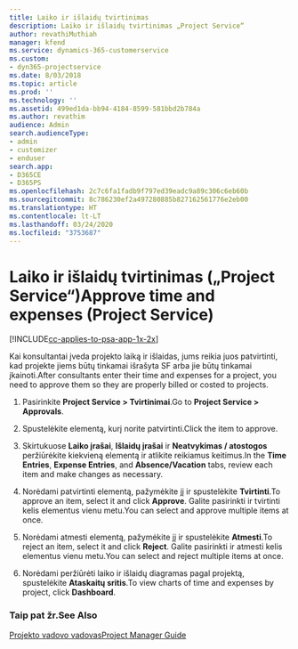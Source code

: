 ```yaml
---
title: Laiko ir išlaidų tvirtinimas
description: Laiko ir išlaidų tvirtinimas „Project Service“
author: revathiMuthiah
manager: kfend
ms.service: dynamics-365-customerservice
ms.custom:
- dyn365-projectservice
ms.date: 8/03/2018
ms.topic: article
ms.prod: ''
ms.technology: ''
ms.assetid: 499ed1da-bb94-4184-8599-581bbd2b784a
ms.author: revathim
audience: Admin
search.audienceType:
- admin
- customizer
- enduser
search.app:
- D365CE
- D365PS
ms.openlocfilehash: 2c7c6fa1fadb9f797ed39eadc9a89c306c6eb60b
ms.sourcegitcommit: 8c786230ef2a497280885b827162561776e2eb00
ms.translationtype: HT
ms.contentlocale: lt-LT
ms.lasthandoff: 03/24/2020
ms.locfileid: "3753687"
---
```

# <a name="approve-time-and-expenses-project-service"></a><span data-ttu-id="f8837-103">Laiko ir išlaidų tvirtinimas („Project Service“)</span><span class="sxs-lookup"><span data-stu-id="f8837-103">Approve time and expenses (Project Service)</span></span>

[!INCLUDE[cc-applies-to-psa-app-1x-2x](../includes/cc-applies-to-psa-app-1x-2x.md)]

<span data-ttu-id="f8837-104">Kai konsultantai įveda projekto laiką ir išlaidas, jums reikia juos patvirtinti, kad projekte jiems būtų tinkamai išrašyta SF arba jie būtų tinkamai įkainoti.</span><span class="sxs-lookup"><span data-stu-id="f8837-104">After consultants enter their time and expenses for a project, you need to approve them so they are properly billed or costed to projects.</span></span>  
  
1.  <span data-ttu-id="f8837-105">Pasirinkite **Project Service > Tvirtinimai**.</span><span class="sxs-lookup"><span data-stu-id="f8837-105">Go to **Project Service > Approvals**.</span></span>  
  
2.  <span data-ttu-id="f8837-106">Spustelėkite elementą, kurį norite patvirtinti.</span><span class="sxs-lookup"><span data-stu-id="f8837-106">Click the item to approve.</span></span>  
  
3.  <span data-ttu-id="f8837-107">Skirtukuose **Laiko įrašai**, **Išlaidų įrašai** ir **Neatvykimas / atostogos** peržiūrėkite kiekvieną elementą ir atlikite reikiamus keitimus.</span><span class="sxs-lookup"><span data-stu-id="f8837-107">In the **Time Entries**, **Expense Entries**, and **Absence/Vacation** tabs, review each item and make changes as necessary.</span></span>  
  
4.  <span data-ttu-id="f8837-108">Norėdami patvirtinti elementą, pažymėkite jį ir spustelėkite **Tvirtinti**.</span><span class="sxs-lookup"><span data-stu-id="f8837-108">To approve an item, select it and click **Approve**.</span></span> <span data-ttu-id="f8837-109">Galite pasirinkti ir tvirtinti kelis elementus vienu metu.</span><span class="sxs-lookup"><span data-stu-id="f8837-109">You can select and approve multiple items at once.</span></span>  
  
5.  <span data-ttu-id="f8837-110">Norėdami atmesti elementą, pažymėkite jį ir spustelėkite **Atmesti**.</span><span class="sxs-lookup"><span data-stu-id="f8837-110">To reject an item, select it and click **Reject**.</span></span> <span data-ttu-id="f8837-111">Galite pasirinkti ir atmesti kelis elementus vienu metu.</span><span class="sxs-lookup"><span data-stu-id="f8837-111">You can select and reject multiple items at once.</span></span>  
  
6.  <span data-ttu-id="f8837-112">Norėdami peržiūrėti laiko ir išlaidų diagramas pagal projektą, spustelėkite **Ataskaitų sritis**.</span><span class="sxs-lookup"><span data-stu-id="f8837-112">To view charts of time and expenses by project, click **Dashboard**.</span></span>  
  
### <a name="see-also"></a><span data-ttu-id="f8837-113">Taip pat žr.</span><span class="sxs-lookup"><span data-stu-id="f8837-113">See Also</span></span>  
 [<span data-ttu-id="f8837-114">Projekto vadovo vadovas</span><span class="sxs-lookup"><span data-stu-id="f8837-114">Project Manager Guide</span></span>](../project-service/project-manager-guide.md)
